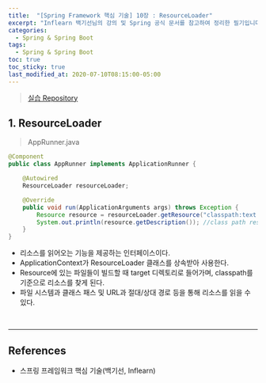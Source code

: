 ```yaml
---
title:  "[Spring Framework 핵심 기술] 10장 : ResourceLoader"
excerpt: "Inflearn 백기선님의 강의 및 Spring 공식 문서를 참고하여 정리한 필기입니다."
categories:
  - Spring & Spring Boot
tags:
  - Spring & Spring Boot
toc: true
toc_sticky: true
last_modified_at: 2020-07-10T08:15:00-05:00
---
```


> [실습 Repository](https://github.com/xlffm3/spring-learning-test/tree/inflearn-core)

## 1. ResourceLoader

> AppRunner.java

```java
@Component
public class AppRunner implements ApplicationRunner {

    @Autowired
    ResourceLoader resourceLoader;

    @Override
    public void run(ApplicationArguments args) throws Exception {
        Resource resource = resourceLoader.getResource("classpath:text.txt");
        System.out.println(resource.getDescription()); //class path resource [text.txt]
    }
}
```

* 리소스를 읽어오는 기능을 제공하는 인터페이스이다.
* ApplicationContext가 ResourceLoader 클래스를 상속받아 사용한다.
* Resource에 있는 파일들이 빌드할 때 target 디렉토리로 들어가며, classpath를 기준으로 리소스를 찾게 된다.
* 파일 시스템과 클래스 패스 및 URL과 절대/상대 경로 등을 통해 리소스를 읽을 수 있다.

<br>

---

## References

*	스프링 프레임워크 핵심 기술(백기선, Inflearn)
